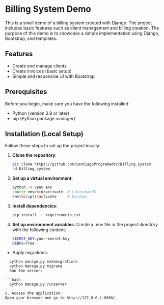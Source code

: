 # Billing System Demo

This is a small demo of a billing system created with Django. The project includes basic features such as client management and billing creation. The purpose of this demo is to showcase a simple implementation using Django, Bootstrap, and templates.

## Features
- Create and manage clients
- Create invoices (basic setup)
- Simple and responsive UI with Bootstrap

## Prerequisites
Before you begin, make sure you have the following installed:
- Python (version 3.9 or later)
- pip (Python package manager)

## Installation (Local Setup)
Follow these steps to set up the project locally:

1. **Clone the repository**:
   ```bash
   git clone https://github.com/SantiagoProgramador/Billing_system
   cd Billing_system

2. **Set up a virtual environment**:
    ```bash
    python -m venv env
    source env/bin/activate  # Linux/macOS
    env\Scripts\activate     # Windows

3. **Install dependencies**:
    ```bash
    pip install -r requirements.txt

4. **Set up environment variables**:
    Create a .env file in the project directory with the following content:
  
    ```bash
    SECRET_KEY=your-secret-key
    DEBUG=True
    
  - Apply migrations:

  ```bash
    python manage.py makemigrations
    python manage.py migrate
    Run the server:

  ```bash
    python manage.py runserver

5. Access the application:
  Open your browser and go to http://127.0.0.1:8000/.